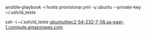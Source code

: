  ansible-playbook -i hosts provisionar.yml -u ubuntu --private-key ~/.ssh/id_teste

 ssh -i ~/.ssh/id_teste ubuntu@ec2-54-232-7-58.sa-east-1.compute.amazonaws.com


 



